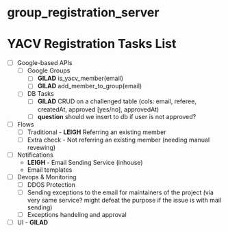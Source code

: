 # group_registration_server

# YACV Registration Tasks List

- [ ] Google-based APIs
  - [ ] Google Groups
    - [ ] **GILAD** is_yacv_member(email)
    - [ ] **GILAD** add_member_to_group(email)
  - [ ] DB Tasks
    - [ ] **GILAD** CRUD on a challenged table (cols: email, referee, createdAt, approved [yes/no], approvedAt)
    - [ ] **question** should we insert to db if user is not approved?
- [ ] Flows
    - [ ] Traditional - **LEIGH** Referring an existing member
    - [ ] Extra check - Not referring an existing member (needing manual revewing)
- [ ] Notifications
    - **LEIGH** - Email Sending Service (inhouse)
    - Email templates
- [ ] Devops & Monitoring
    - [ ] DDOS Protection 
    - [ ] Sending exceptions to the email for maintainers of the project (via very same service? might defeat the purpose if the issue is with mail sending)
    - [ ] Exceptions handeling and approval
- [ ] UI - **GILAD**
